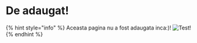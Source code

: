 # De adaugat!


{% hint style="info" %}
Aceasta pagina nu a fost adaugata inca:)!
![Test!](https://image.gta5prime.ro/clothes/female_shirt_187_1.png)
{% endhint %}